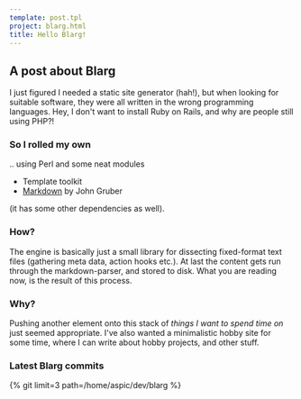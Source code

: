 ```yaml
---
template: post.tpl
project: blarg.html
title: Hello Blarg!
---
```

## A post about Blarg

I just figured I needed a static site generator (hah!), but when
looking for suitable software, they were all written in the wrong
programming languages. Hey, I don't want to install Ruby on Rails, and
why are people still using PHP?!

### So I rolled my own
.. using Perl and some neat modules

- Template toolkit
- [Markdown](http://daringfireball.net/projects/markdown/) by John
  Gruber

(it has some other dependencies as well).

### How?
The engine is basically just a small library for dissecting
fixed-format text files (gathering meta data, action hooks etc.). At
last the content gets run through the markdown-parser, and stored to
disk. What you are reading now, is the result of this process.

### Why?
Pushing another element onto this stack of _things I want to spend time
on_ just seemed appropriate. I've also wanted a minimalistic hobby site
for some time, where I can write about hobby projects, and other stuff.

### Latest Blarg commits
{% git limit=3 path=/home/aspic/dev/blarg %}
